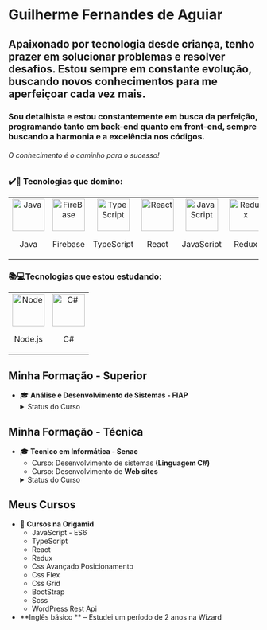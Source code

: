 

# Guilherme Fernandes de Aguiar
## Apaixonado por tecnologia desde criança, tenho prazer em solucionar problemas e resolver desafios. Estou sempre em constante evolução, buscando novos conhecimentos para me aperfeiçoar cada vez mais.
### Sou detalhista e estou constantemente em busca da perfeição, programando tanto em back-end quanto em front-end, sempre buscando a harmonia e a excelência nos códigos.
###### O conhecimento é o caminho para o sucesso!

### ✔️💯 Tecnologias que domino:
<table>
<tr>
 <td align="center">
<img src="https://skillicons.dev/icons?i=java" width="65px" alt="Java" /><br/>
<p>Java</p>
 </td>
  <td align="center">
<img src="https://skillicons.dev/icons?i=firebase"  width="65px" alt="FireBase" /><br/>
<p>Firebase</p>
 </td>
  <td align="center">
<img src="https://skillicons.dev/icons?i=typescript"  width="65px" alt="TypeScript" /><br/>
<p>TypeScript</p>
    </td>
   <td align="center">
<img src="https://skillicons.dev/icons?i=react"  width="65px" alt="React" /><br/>
<p>React</p>
 </td>
   <td align="center">
<img src="https://skillicons.dev/icons?i=javascript"  width="65px" alt="JavaScript" /><br/>
<p>JavaScript</p>
 </td>
  <td align="center">
<img src="https://skillicons.dev/icons?i=redux"  width="65px" alt="Redux" /><br/>
<p>Redux</p>
 </td>
   <td align="center">
<img src="https://skillicons.dev/icons?i=css" width="65px" alt="Css" /><br/>
<p>Css</p>
 </td>
  <td align="center">
<img src="https://skillicons.dev/icons?i=bootstrap"  width="65px" alt="bootStrap" /><br/>
<p>BootStrap</p>
 </td>
 <td align="center">
<img src="https://skillicons.dev/icons?i=wordpress"  width="65px" alt="WordPress" /><br/>
<p>WordPress</p>
 </td>

  <td align="center">
<img src="https://skillicons.dev/icons?i=github"  width="65px" alt="GitHub" /><br/>
<p>GitHub</p>
  </td>
</tr>
</table>

### 📚💻Tecnologias que estou estudando:

<table>
<tr>
   <td align="center">
<img src="https://skillicons.dev/icons?i=nodejs"  width="65px" alt="Node" /><br/>
<p>Node.js</p>
   </td>
 <td align="center">
<img src="https://skillicons.dev/icons?i=c#"  width="65px" alt="C#" /><br/>
<p>C#</p>
 </td>
</tr>
</table>

## Minha Formação - Superior

- 🎓 **Análise e Desenvolvimento de Sistemas - FIAP**
  <details>
    <summary>Status do Curso</summary>
      - Iniciado em 02/2015 e concluído em 12/2016
  </details>
## Minha Formação - Técnica 
  - 🎓 **Tecnico em Informática - Senac**<br/>
    - Curso: Desenvolvimento de sistemas **(Linguagem C#)**
    - Curso: Desenvolvimento de **Web sites**<br/>
    <details>
    <summary>Status do Curso</summary>
      - Iniciado em 02/2015 e concluído em 12/2016
  </details>
  
## Meus Cursos 
- 📖 **Cursos na Origamid**
  - JavaScript - ES6
  - TypeScript
  - React
  - Redux
  - Css Avançado Posicionamento
  - Css Flex
  - Css Grid
  - BootStrap
  - Scss
  - WordPress Rest Api
- **Inglês básico ** – Estudei um período de 2 anos na Wizard

